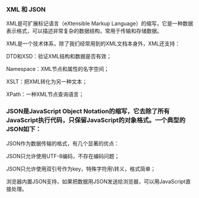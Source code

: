 ### XML 和 JSON

XML是可扩展标记语言（eXtensible Markup Language）的缩写，它是一种数据表示格式，可以描述非常复杂的数据结构，常用于传输和存储数据。

 XML是一个技术体系，除了我们经常用到的XML文档本身外，XML还支持：

DTD和XSD：验证XML结构和数据是否有效；   

Namespace：XML节点和属性的名字空间；  

XSLT：把XML转化为另一种文本；   

XPath：一种XML节点查询语言；  


### JSON是JavaScript Object Notation的缩写，它去除了所有JavaScript执行代码，只保留JavaScript的对象格式。一个典型的JSON如下：

  
JSON作为数据传输的格式，有几个显著的优点：  

JSON只允许使用UTF-8编码，不存在编码问题；    

JSON只允许使用双引号作为key，特殊字符用\转义，格式简单；    

浏览器内置JSON支持，如果把数据用JSON发送给浏览器，可以用JavaScript直接处理。